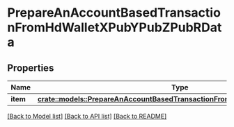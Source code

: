 # PrepareAnAccountBasedTransactionFromHdWalletXPubYPubZPubRData

## Properties

Name | Type | Description | Notes
------------ | ------------- | ------------- | -------------
**item** | [**crate::models::PrepareAnAccountBasedTransactionFromHdWalletXPubYPubZPubRi**](PrepareAnAccount-BasedTransactionFromHDWalletXPubYPubZPubRI.md) |  | 

[[Back to Model list]](../README.md#documentation-for-models) [[Back to API list]](../README.md#documentation-for-api-endpoints) [[Back to README]](../README.md)


